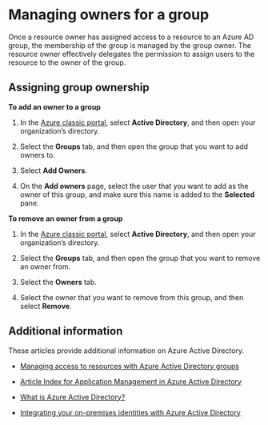 
<properties
	pageTitle="Next steps for access management using groups | Azure"
	description="Advanced How-to's for managing security groups and how to use these groups to manage access to a resource."
	services="active-directory"
	documentationCenter=""
	authors="curtand"
	manager="femila"
	editor=""/>

<tags
	ms.service="active-directory" 
	ms.date="08/10/2016"
	wacn.date=""/>

# Managing owners for a group
Once a resource owner has assigned access to a resource to an Azure AD group, the membership of the group is managed by the group owner. The resource owner effectively delegates the permission to assign users to the resource to the owner of the group.

## Assigning group ownership

**To add an owner to a group**

1. In the [Azure classic portal](https://manage.windowsazure.cn), select **Active Directory**, and then open your organization’s directory.

2. Select the **Groups** tab, and then open the group that you want to add owners to.

3. Select **Add Owners**.

4. On the **Add owners** page, select the user that you want to add as the owner of this group, and make sure this name is added to the **Selected** pane.


**To remove an owner from a group**

1. In the [Azure classic portal](https://manage.windowsazure.cn), select **Active Directory**, and then open your organization’s directory.

2. Select the **Groups** tab, and then open the group that you want to remove an owner from.

4. Select the **Owners** tab.

5. Select the owner that you want to remove from this group, and then select **Remove**.

## Additional information

These articles provide additional information on Azure Active Directory.

* [Managing access to resources with Azure Active Directory groups](/documentation/articles/active-directory-manage-groups/)
* [Article Index for Application Management in Azure Active Directory](/documentation/articles/active-directory-apps-index/)
* [What is Azure Active Directory?](/documentation/articles/active-directory-whatis/)

* [Integrating your on-premises identities with Azure Active Directory](/documentation/articles/active-directory-aadconnect/)
